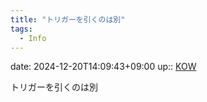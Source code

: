 ```yaml
---
title: "トリガーを引くのは別"
tags:
  - Info
---
```


date: 2024-12-20T14:09:43+09:00
up:: [KOW](../Bar/Novel/Nacaria/KOW.md)

トリガーを引くのは別